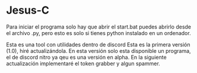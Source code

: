 # Jesus-C
Para iniciar el programa solo hay que abrir el start.bat
puedes abrirlo desde el archivo .py, pero esto es solo si tienes python instalado en un ordenador.














Esta es una tool con utilidades dentro de discord
Esta es la primera versión (1.0), hiré actualizándola. En esta versión solo esta disponible un programa, el de discord nitro ya qeu es una versión en alpha.
En la siguiente actualización implementaré el token grabber y algun spammer.
